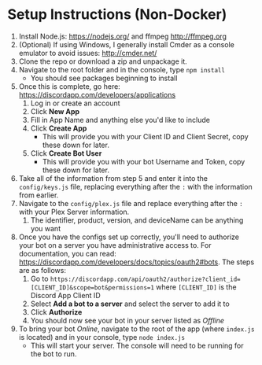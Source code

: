# Setup Instructions (Non-Docker)

1. Install Node.js: https://nodejs.org/ and ffmpeg http://ffmpeg.org
2. (Optional) If using Windows, I generally install Cmder as a console emulator to avoid issues: http://cmder.net/
3. Clone the repo or download a zip and unpackage it.
4. Navigate to the root folder and in the console, type `npm install`
    * You should see packages beginning to install
5. Once this is complete, go here: https://discordapp.com/developers/applications
    1. Log in or create an account
    2. Click **New App**
    3. Fill in App Name and anything else you'd like to include
    4. Click **Create App**
        * This will provide you with your Client ID and Client Secret, copy these down for later.
    5. Click **Create Bot User**
        * This will provide you with your bot Username and Token, copy these down for later.
6. Take all of the information from step 5 and enter it into the `config/keys.js` file, replacing everything after the `:` with the information from earlier.
7. Navigate to the `config/plex.js` file and replace everything after the `:` with your Plex Server information.
    1. The identifier, product, version, and deviceName can be anything you want
8. Once you have the configs set up correctly, you'll need to authorize your bot on a server you have administrative access to.  For documentation, you can read: https://discordapp.com/developers/docs/topics/oauth2#bots.  The steps are as follows:
    1. Go to `https://discordapp.com/api/oauth2/authorize?client_id=[CLIENT_ID]&scope=bot&permissions=1` where `[CLIENT_ID]` is the Discord App Client ID
    2. Select **Add a bot to a server** and select the server to add it to
    3. Click **Authorize**
    4. You should now see your bot in your server listed as *Offline*
9. To bring your bot *Online*, navigate to the root of the app (where `index.js` is located) and in your console, type `node index.js`
    * This will start your server.  The console will need to be running for the bot to run.
